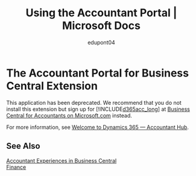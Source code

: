 ﻿---
title: Using the Accountant Portal | Microsoft Docs
description: Provides information about the Accountant Portal extension.
author: edupont04

ms.service: dynamics365-business-central
ms.topic: article
ms.devlang: na
ms.tgt_pltfrm: na
ms.workload: na
ms. search.keywords: 
ms.date: 10/01/2019
ms.author: edupont

---
# The Accountant Portal for Business Central Extension
This application has been deprecated. We recommend that you do not install this extension but sign up for [!INCLUDE[d365acc_long](includes/d365acc_long_md.md)] at [Business Central for Accountants on Microsoft.com](https://www.microsoft.com/dynamics365/financial-insights-for-accountants) instead.

For more information, see [Welcome to Dynamics 365 — Accountant Hub](/dynamics365/accountants/index).  

## See Also
[Accountant Experiences in Business Central ](finance-accounting.md)  
[Finance](finance.md)  
